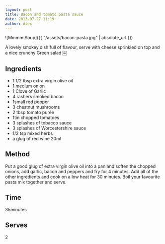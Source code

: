 ```yaml
---
layout: post
title: Bacon and tomato pasta sauce
date: 2013-07-27 11:19
author: Alex
---
```


![Mmmm Soup]({{ "/assets/bacon-pasta.jpg" | absolute_url }})


A lovely smokey dish full of flavour, serve with cheese sprinkled on top and a nice crunchy Green salad
￼

## Ingredients
- 1 1/2 tbsp extra virgin olive oil
- 1 medium onion
- 1 Clove of Garlic
- 4 rashers smoked bacon
- 1small red pepper
- 3 chestnut mushrooms
- 2 tbsp tomato purée
- 1tin chopped tomatoes
- 3 splashes of tobacco sauce
- 3 splashes of Worcestershire sauce
- 1/2 tsp mixed herbs
- a glug of red wine 20ml

## Method
Put a good glug of extra virgin olive oil into a pan and soften the chopped onions, add garlic, bacon and peppers and fry for 4 minutes. Add all of the other ingredients and cook on a low heat for 30 minutes. Boil your favourite pasta mix together and serve.

## Time
35minutes

## Serves
2
